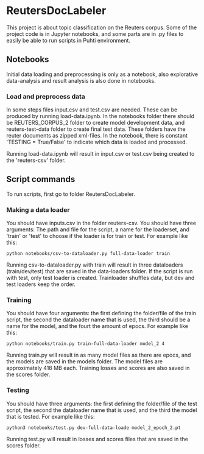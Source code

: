 # ReutersDocLabeler
This project is about topic classification on the Reuters corpus. Some of the project code is in Jupyter notebooks, and some parts are in .py files to easily be able to run scripts in Puhti environment.

## Notebooks

Initial data loading and preprocessing is only as a notebook, also explorative data-analysis and result analysis is also done in notebooks.

### Load and preprocess data

In some steps files input.csv and test.csv are needed. These can be produced by running load-data.ipynb. In the notebooks folder there should be REUTERS_CORPUS_2 folder to create model development data, and reuters-test-data folder to create final test data. These folders have the reuter documents as zipped xml-files. In the notebook, there is constant 'TESTING = True/False' to indicate which data is loaded and processed.

Running load-data.ipynb will result in input.csv or test.csv being created to the 'reuters-csv' folder.


##  Script commands

To run scripts, first go to folder ReutersDocLabeler.

### Making a data loader

You should have inputs.csv in the folder reuters-csv. You should have three arguments: The path and file for the script, a name for the loaderset, and 'train' or 'test' to choose if the loader is for train or test. For example like this:

```
python notebooks/csv-to-dataloader.py full-data-loader train
``` 

Running csv-to-dataloader.py with train will result in three dataloaders (train/dev/test) that are saved in the data-loaders folder. If the script is run with test, only test loader is created. Trainloader shuffles data, but dev and test loaders keep the order.

### Training

You should have four arguments: the first defining the folder/file of the train script, the second the dataloader name that is used, the third should be a name for the model, and the fourt the amount of epocs.
For example like this:

```
python notebooks/train.py train-full-data-loader model_2 4
``` 

Running train.py will result in as many model files as there are epocs, and the models are saved in the models folder. The model files are approximately 418 MB each. Training losses and scores are also saved in the scores folder.

### Testing

You should have three arguments: the first defining the folder/file of the test script, the second the dataloader name that is used, and the third the model that is tested. For example like this:

```
python3 notebooks/test.py dev-full-data-loade model_2_epoch_2.pt
```

Running test.py will result in losses and scores files that are saved in the scores folder.
